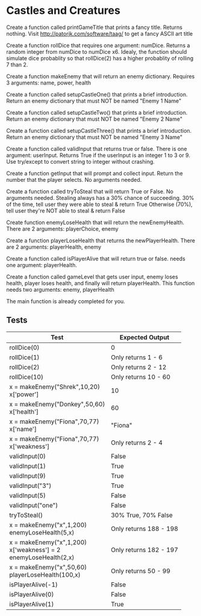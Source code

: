 # Castles and Creatures

Create a function called printGameTitle that prints a fancy title. Returns nothing. Visit http://patorjk.com/software/taag/ to get a fancy ASCII art title
  
Create a function rollDice that requires one argument: numDice. Returns a random integer from numDice to numDice x6. Idealy, the function should simulate dice probablity so that rollDice(2) has a higher probablity of rolling 7 than 2.

Create a function makeEnemy that will return an enemy dictionary. Requires 3 arguments: name, power, health


Create a function called setupCastleOne() that prints a brief introduction. Return an enemy dictionary that must NOT be named "Enemy 1 Name"

Create a function called setupCastleTwo() that prints a brief introduction. Return an enemy dictionary that must NOT be named "Enemy 2 Name"

Create a function called setupCastleThree() that prints a brief introduction. Return an enemy dictionary that must NOT be named "Enemy 3 Name"

Create a function called validInput that returns true or false. There is one argument: userInput. Returns True if the userInput is an integer 1 to 3 or 9. Use try/except to convert string to integer without crashing.

Create a function getInput that will prompt and collect input. Return the number that the player selects.
No arguments needed.

Create a function called tryToSteal that will return True or False. No arguments needed. Stealing always has a 30% chance of succeeding.
30% of the time, tell user they were able to steal & return True
Otherwise (70%), tell user they're NOT able to steal & return False


Create function enemyLoseHealth that will return the newEnemyHealth.
There are 2 arguments: playerChoice, enemy

Create a function playerLoseHealth that returns the newPlayerHealth.
There are 2 arguments: playerHealth, enemy

Create a function called isPlayerAlive that will return true or false. needs one argument: playerHealth.

Create a function called gameLevel that gets user input, enemy loses health, player loses health, and finally will return playerHealth. This function needs two arguments: enemy, playerHealth

The main function is already completed for you.

## Tests

|Test|Expected Output|
|--|--|
|rollDice(0)| 0 |
|rollDice(1)| Only returns 1 - 6 |
|rollDice(2)| Only returns 2 - 12 |
|rollDice(10)| Only returns 10 - 60 |
|x = makeEnemy("Shrek",10,20)<br>x['power']|10|
|x = makeEnemy("Donkey",50,60)<br>x['health']|60|
|x = makeEnemy("Fiona",70,77)<br>x['name']|"Fiona"|
|x = makeEnemy("Fiona",70,77)<br>x['weakness']|Only returns 2 - 4|
|validInput(0)| False |
|validInput(1)| True |
|validInput(9)| True |
|validInput("3")| True |
|validInput(5)| False |
|validInput("one")| False |
|tryToSteal()| 30% True, 70% False |
|x = makeEnemy("x",1,200)<br>enemyLoseHealth(5,x)|Only returns 188 - 198|
|x = makeEnemy("x",1,200)<br>x['weakness'] = 2<br>enemyLoseHealth(2,x)|Only returns 182 - 197|
|x = makeEnemy("x",50,60)<br>playerLoseHealth(100,x)|Only returns 50 - 99|
|isPlayerAlive(-1)|False|
|isPlayerAlive(0)|False|
|isPlayerAlive(1)|True|